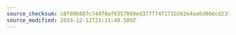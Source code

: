```yaml
---
source_checksum: c8f89b887c74970af8357869ed377f74f171b262e4aa6d80dcd235b667cf6860
source_modified: 2024-12-12T21:11:49.589Z
---
```


